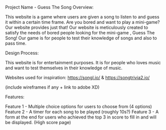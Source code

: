 Project Name - Guess The Song
Overview:

This website is a game where users are given a song to listen to and guess it within a certain time frame.
Are you bored and want to play a mini-game? Our website provides just that! Our website is meticulously created to satisfy the needs of bored people looking for the mini-game , Guess The Song! Our game is for people to test their knowledge of songs and also to pass time.


Design Process:

This website is for entertainment purposes. It is for people who loves music and want to test themselves in their knowledge of music. 

Websites used for inspiration: 
https://songl.io/ & https://songtrivia2.io/

(include wireframes if any + link to adobe XD)


Features: 

Feature 1 - Multiple choice options for users to choose from (4 options)
Feature 2 - A timer for each song to be played (roughly 10s?)
Feature 3 - A form at the end for users who achieved the top 3 in score to fill in and will be displayed. (High score page)